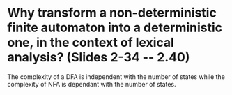 # Why transform a non-deterministic finite automaton into a  deterministic one, in the context of lexical analysis? (Slides 2-34 -- 2.40)

The complexity of a DFA is independent with the number of states while the complexity of NFA is dependant with the number of states.